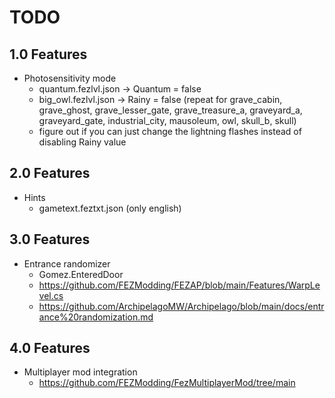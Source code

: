 # TODO

## 1.0 Features

- Photosensitivity mode
  - quantum.fezlvl.json -> Quantum = false
  - big_owl.fezlvl.json -> Rainy = false (repeat for grave_cabin, grave_ghost, grave_lesser_gate, grave_treasure_a, graveyard_a, graveyard_gate, industrial_city, mausoleum, owl, skull_b, skull)
  - figure out if you can just change the lightning flashes instead of disabling Rainy value

## 2.0 Features

- Hints
  - gametext.feztxt.json (only english)

## 3.0 Features

- Entrance randomizer
  - Gomez.EnteredDoor
  - <https://github.com/FEZModding/FEZAP/blob/main/Features/WarpLevel.cs>
  - <https://github.com/ArchipelagoMW/Archipelago/blob/main/docs/entrance%20randomization.md>

## 4.0 Features

- Multiplayer mod integration
  - <https://github.com/FEZModding/FezMultiplayerMod/tree/main>
